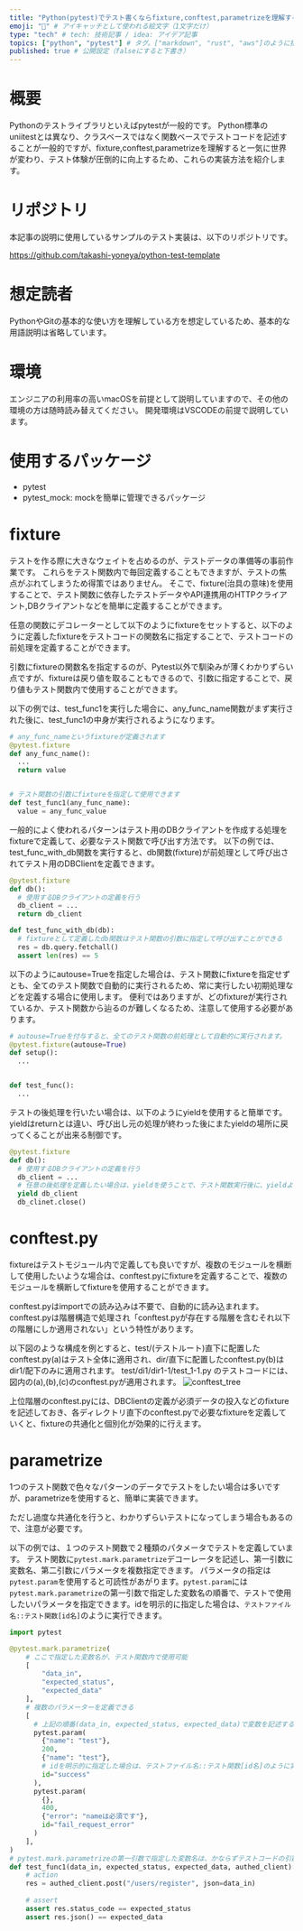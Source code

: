 ```yaml
---
title: "Python(pytest)でテスト書くならfixture,conftest,parametrizeを理解すると世界が一気に変わる" # 記事のタイトル
emoji: "🐍" # アイキャッチとして使われる絵文字（1文字だけ）
type: "tech" # tech: 技術記事 / idea: アイデア記事
topics: ["python", "pytest"] # タグ。["markdown", "rust", "aws"]のように指定する
published: true # 公開設定（falseにすると下書き）
---
```


# 概要
Pythonのテストライブラリといえばpytestが一般的です。
Python標準のuniitestとは異なり、クラスベースではなく関数ベースでテストコードを記述することが一般的ですが、fixture,conftest,parametrizeを理解すると一気に世界が変わり、テスト体験が圧倒的に向上するため、これらの実装方法を紹介します。


# リポジトリ
本記事の説明に使用しているサンプルのテスト実装は、以下のリポジトリです。

https://github.com/takashi-yoneya/python-test-template

# 想定読者
PythonやGitの基本的な使い方を理解している方を想定しているため、基本的な用語説明は省略しています。

# 環境
エンジニアの利用率の高いmacOSを前提として説明していますので、その他の環境の方は随時読み替えてください。
開発環境はVSCODEの前提で説明しています。

# 使用するパッケージ
- pytest
- pytest_mock: mockを簡単に管理できるパッケージ

# fixture
テストを作る際に大きなウェイトを占めるのが、テストデータの準備等の事前作業です。
これらをテスト関数内で毎回定義することもできますが、テストの焦点がぶれてしまうため得策ではありません。
そこで、fixture(治具の意味)を使用することで、テスト関数に依存したテストデータやAPI連携用のHTTPクライアント,DBクライアントなどを簡単に定義することができます。

任意の関数にデコレーターとして以下のようにfixtureをセットすると、以下のように定義したfixtureをテストコードの関数名に指定することで、テストコードの前処理を定義することができます。

引数にfixtureの関数名を指定するのが、Pytest以外で馴染みが薄くわかりずらい点ですが、fixtureは戻り値を取ることもできるので、引数に指定することで、戻り値もテスト関数内で使用することができます。

以下の例では、test_func1を実行した場合に、any_func_name関数がまず実行された後に、test_func1の中身が実行されるようになります。

```python
# any_func_nameというfixtureが定義されます
@pytest.fixture
def any_func_name():
  ...
  return value


# テスト関数の引数にfixtureを指定して使用できます
def test_func1(any_func_name):
  value = any_func_value
```

一般的によく使われるパターンはテスト用のDBクライアントを作成する処理をfixtureで定義して、必要なテスト関数で呼び出す方法です。
以下の例では、test_func_with_db関数を実行すると、db関数(fixture)が前処理として呼び出されてテスト用のDBClientを定義できます。

```python
@pytest.fixture
def db():
  # 使用するDBクライアントの定義を行う
  db_client = ...
  return db_client

def test_func_with_db(db):
  # fixtureとして定義したdb関数はテスト関数の引数に指定して呼び出すことができる
  res = db.query.fetchall()
  assert len(res) == 5 
```

以下のようにautouse=Trueを指定した場合は、テスト関数にfixtureを指定せずとも、全てのテスト関数で自動的に実行されるため、常に実行したい初期処理などを定義する場合に使用します。
便利ではありますが、どのfixtureが実行されているか、テスト関数から辿るのが難しくなるため、注意して使用する必要があります。

```python
# autouse=Trueを付与すると、全てのテスト関数の前処理として自動的に実行されます。
@pytest.fixture(autouse=True)
def setup():
  ...


def test_func():
  ...

```

テストの後処理を行いたい場合は、以下のようにyieldを使用すると簡単です。
yieldはreturnとは違い、呼び出し元の処理が終わった後にまたyieldの場所に戻ってくることが出来る制御です。

```python
@pytest.fixture
def db():
  # 使用するDBクライアントの定義を行う
  db_client = ...
  # 任意の後処理を定義したい場合は、yieldを使うことで、テスト関数実行後に、yieldより下の行の処理を実行できます。
  yield db_client
  db_clinet.close()

```

# conftest.py
fixtureはテストモジュール内で定義しても良いですが、複数のモジュールを横断して使用したいような場合は、conftest.pyにfixtureを定義することで、複数のモジュールを横断してfixtureを使用することができます。

conftest.pyはimportでの読み込みは不要で、自動的に読み込まれます。
conftest.pyは階層構造で処理され「conftest.pyが存在する階層を含むそれ以下の階層にしか適用されない」という特性があります。

以下図のような構成を例とすると、test/(テストルート)直下に配置したconftest.py(a)はテスト全体に適用され、dir/直下に配置したconftest.py(b)はdir1/配下のみに適用されます。
test/di1/dir1-1/test_1-1.py のテストコードには、図内の(a),(b),(c)のconftest.pyが適用されます。
![conftest_tree](/images/conftest_tree.png)

上位階層のconftest.pyには、DBClientの定義が必須データの投入などのfixtureを記述しておき、各ディレクトリ直下のconftest.pyで必要なfixtureを定義していくと、fixtureの共通化と個別化が効果的に行えます。


# parametrize
1つのテスト関数で色々なパターンのデータでテストをしたい場合は多いですが、parametrizeを使用すると、簡単に実装できます。

ただし過度な共通化を行うと、わかりずらいテストになってしまう場合もあるので、注意が必要です。

以下の例では、１つのテスト関数で２種類のパタメータでテストを定義しています。
テスト関数に```pytest.mark.parametrize```デコーレータを記述し、第一引数に変数名、第二引数にパラメータを複数指定できます。
パラメータの指定は```pytest.param```を使用すると可読性があがります。```pytest.param```には```pytest.mark.parametrize```の第一引数で指定した変数名の順番で、テストで使用したいパラメータを指定できます。idを明示的に指定した場合は、```テストファイル名::テスト関数[id名]```のように実行できます。

```python
import pytest

@pytest.mark.parametrize(
    # ここで指定した変数名が、テスト関数内で使用可能
    [
        "data_in",
        "expected_status",
        "expected_data"
    ],
    # 複数のパラメーターを定義できる
    [
      # 上記の順番(data_in, expected_status, expected_data)で変数を記述する
      pytest.param(
        {"name": "test"},
        200,
        {"name": "test"},
        # idを明示的に指定した場合は、テストファイル名::テスト関数[id名]のように実行できる
        id="success"
      ),
      pytest.param(
        {},
        400,
        {"error": "nameは必須です"},
        id="fail_request_error"
      )
    ],
)
# pytest.mark.parametrizeの第一引数で指定した変数名は、かならずテストコードの引数に指定する必要がある。
def test_func1(data_in, expected_status, expected_data, authed_client):
    # action
    res = authed_client.post("/users/register", json=data_in)
    
    # assert
    assert res.status_code == expected_status
    assert res.json() == expected_data
```

<!-- # mocker
私は基本的にはMockは使いたくない派ですが、外部連携やテスト対応するのが非常に工数がかかる部分については
mockerを使ってMock化します。

pytestではpytest_mockをinstallすると簡単です。

Mockを多用してしまうと、実際の動作に関わらずMockが決まった値を返してしまい意味のないテストになってしまう場合があるので(偽陽性)、Mockするかの判断は慎重に行う必要があります。

Mock化には、patchを使用します。
mocker.patchに指定するPathが少し特殊ですが、テスト対象の関数のPath+Mockしたい関数をドットで繋ぐ形式で記述します。
patchの第一引数で指定した関数やメソッドを任意のMockに置き換えることができます。
また、patchしたObjectを保持しておくと、p.assert_once()のように、対象の処理が何度実行されたかなどについてもチェックすることができます。

```python
from pytest_mock import MockerFixture

def test_func1(mocker: MockerFixture):
  # patchを適用すると、指定した関数はreturn_valueに指定した値を返すようになる
  p = mocker.patch("app.module.external_api.get_wather", return_value=[{"hoge": "piyo"}])

  # mockした関数を実行する
  res = get_wather("test")

  # patchした関数が一度だけ実行されたことを確認する
  p.assert_once()

  # Mock化したので、patchのreturn_valueと値と一致する
  assert res == {"hoge": "piyo"}
```

```python
# app.module.external_api.py

def get_wather(code) -> dict[str, str]:
  ...
  return result


``` -->
